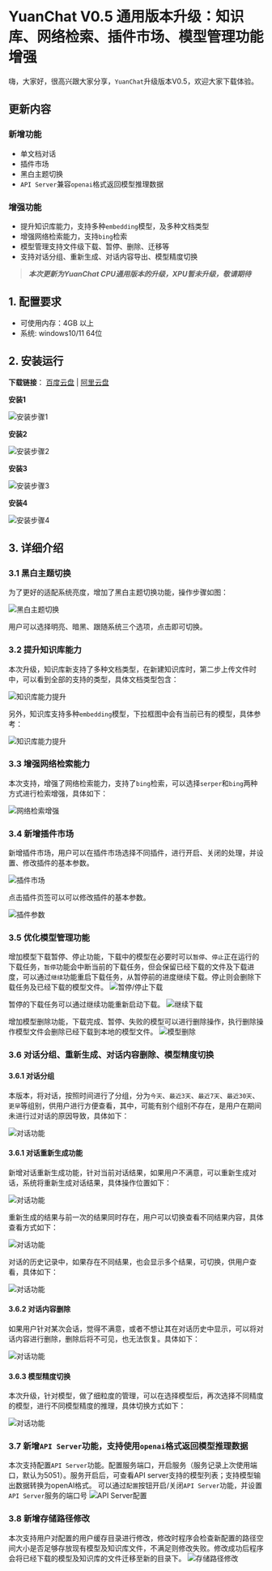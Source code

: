 # YuanChat V0.5 通用版本升级：知识库、网络检索、插件市场、模型管理功能增强

嗨，大家好，很高兴跟大家分享，`YuanChat`升级版本V0.5，欢迎大家下载体验。


## 更新内容
### 新增功能
* 单文档对话
* 插件市场
* 黑白主题切换
* `API Server`兼容`openai`格式返回模型推理数据
### 增强功能
* 提升知识库能力，支持多种`embedding`模型，及多种文档类型
* 增强网络检索能力，支持`bing`检索
* 模型管理支持文件级下载、暂停、删除、迁移等
* 支持对话分组、重新生成、对话内容导出、模型精度切换


> ***本次更新为YuanChat CPU通用版本的升级，XPU暂未升级，敬请期待***

## 1. 配置要求 
* 可使用内存：4GB 以上
* 系统: windows10/11 64位

## 2. 安装运行

**下载链接**：
[百度云盘](https://pan.baidu.com/s/14tWYodf2fd9tOpOEwh7UUA?pwd=ifwp) |
[阿里云盘](https://www.alipan.com/s/dfJrFSnUhkT)

**安装1**

![安装步骤1](./images/yuanchat-new-common-v1.0/install_1.png)

**安装2**

![安装步骤2](./images/yuanchat-new-common-v1.0/install_2.png)

**安装3**

![安装步骤3](./images/yuanchat-new-common-v1.0/install_3.png)

**安装4**

![安装步骤4](./images/yuanchat-new-common-v1.0/install_4.png)

## 3. 详细介绍

### 3.1 黑白主题切换

为了更好的适配系统亮度，增加了黑白主题切换功能，操作步骤如图：

![黑白主题切换](./images/yuanchat-common-v1.0-upgrade/bg_convert.png)

用户可以选择明亮、暗黑、跟随系统三个选项，点击即可切换。

### 3.2 提升知识库能力

本次升级，知识库新支持了多种文档类型，在新建知识库时，第二步上传文件时中，可以看到全部的支持的类型，具体文档类型包含：

![知识库能力提升](./images/yuanchat-common-v1.0-upgrade/knowledge_support.png)

另外，知识库支持多种`embedding`模型，下拉框图中会有当前已有的模型，具体参考：

![知识库能力提升](./images/yuanchat-common-v1.0-upgrade/knowledge_embedding_select.png)

### 3.3 增强网络检索能力
本次支持，增强了网络检索能力，支持了`bing`检索，可以选择`serper`和`bing`两种方式进行检索增强，具体如下：

![网络检索增强](./images/yuanchat-common-v1.0-upgrade/web_search_select.png)

### 3.4 新增插件市场

新增插件市场，用户可以在插件市场选择不同插件，进行开启、关闭的处理，并设置、修改插件的基本参数。

![插件市场](./images/yuanchat-common-v1.0-upgrade/plugin_market.png)

点击插件页签可以可以修改插件的基本参数。

![插件参数](./images/yuanchat-common-v1.0-upgrade/plugin_parameter.png)

### 3.5 优化模型管理功能

增加模型下载暂停、停止功能，下载中的模型在必要时可以`暂停`、`停止`正在运行的下载任务，`暂停`功能会中断当前的下载任务，但会保留已经下载的文件及下载进度，可以通过`继续`功能重启下载任务，从暂停前的进度继续下载。停止则会删除下载任务及已经下载的模型文件。
![暂停/停止下载](./images/yuanchat-common-v1.0-upgrade/model_download_pause_stop.png)

暂停的下载任务可以通过继续功能重新启动下载。
![继续下载](./images/yuanchat-common-v1.0-upgrade/model_download_continue.png)

增加模型删除功能，下载完成、暂停、失败的模型可以进行删除操作，执行删除操作模型文件会删除已经下载到本地的模型文件。
![模型删除](./images/yuanchat-common-v1.0-upgrade/model_delete.png)

### 3.6 对话分组、重新生成、对话内容删除、模型精度切换

#### 3.6.1 对话分组
本版本，将对话，按照时间进行了分组，分为`今天`、`最近3天`、`最近7天`、`最近30天`、`更早`等组别，供用户进行方便查看，其中，可能有别个组别不存在，是用户在期间未进行过对话的原因导致，具体如下：

![对话功能](./images/yuanchat-common-v1.0-upgrade/chat_time_group.png)

#### 3.6.1 对话重新生成功能
新增对话重新生成功能，针对当前对话结果，如果用户不满意，可以重新生成对话，系统将重新生成对话结果，具体操作位置如下：

![对话功能](./images/yuanchat-common-v1.0-upgrade/chat_re_infer.png)

重新生成的结果与前一次的结果同时存在，用户可以切换查看不同结果内容，具体查看方式如下：

![对话功能](./images/yuanchat-common-v1.0-upgrade/chat_content_switch.png)

对话的历史记录中，如果存在不同结果，也会显示多个结果，可切换，供用户查看，具体如下：

![对话功能](./images/yuanchat-common-v1.0-upgrade/chat_history_content_switch.png)

#### 3.6.2 对话内容删除
如果用户针对某次会话，觉得不满意，或者不想让其在对话历史中显示，可以将对话内容进行删除，删除后将不可见，也无法恢复。具体如下：

![对话功能](./images/yuanchat-common-v1.0-upgrade/chat_content_delete.png)

#### 3.6.3 模型精度切换
本次升级，针对模型，做了细粒度的管理，可以在选择模型后，再次选择不同精度的模型，进行不同模型精度的推理，具体切换方式如下：

![对话功能](./images/yuanchat-common-v1.0-upgrade/chat_model_precise_select.png)


### 3.7 新增`API Server`功能，支持使用`openai`格式返回模型推理数据

本次支持配置`API Server`功能。配置服务端口，开启服务（服务记录上次使用端口，默认为5051）。服务开启后，可查看API server支持的模型列表；支持模型输出数据转换为openAI格式。
可以通过`配置`按钮开启/关闭`API Server`功能，并设置`API Server`服务的端口号
![API Server配置](./images/yuanchat-common-v1.0-upgrade/api_server_config.png)

### 3.8 新增存储路径修改

本次支持用户对配置的用户缓存目录进行修改，修改时程序会检查新配置的路径空间大小是否足够存放现有模型及知识库文件，不满足则修改失败。修改成功后程序会将已经下载的模型及知识库的文件迁移至新的目录下。
![存储路径修改](./images/yuanchat-common-v1.0-upgrade/system_path_modfiy.png)